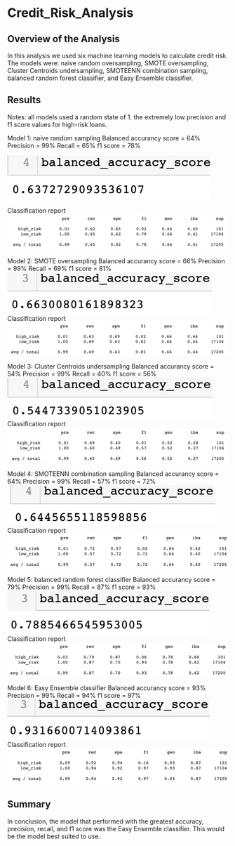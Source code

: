 # Credit_Risk_Analysis

## Overview of the Analysis
In this analysis we used six machine learning models to calculate credit risk. The models were:
naive random oversampling, SMOTE oversampling, Cluster Centroids undersampling, SMOTEENN combination sampling, balanced random forest classifier, and Easy Ensemble classifier.

## Results
Notes: all models used a random state of 1.
       the extremely low precision and f1 score values for high-risk loans.

Model 1: naive random sampling
Balanced accurancy score = 64%
Precision = 99%
Recall = 65%
f1 score = 78%

![](images/naive_random_over1.png)

Classification report
![](images/naive_random_over2.png)

Model 2: SMOTE oversampling
Balanced accurancy score = 66%
Precision = 99%
Recall = 69%
f1 score = 81%
![](images/smote_over1.png)
Classification report
![](images/smote_over2.png)

Model 3: Cluster Centroids undersampling
Balanced accurancy score = 54%
Precision = 99%
Recall = 40%
f1 score = 56%
![](images/cluster_centroid1.png)
Classification report
![](images/cluster_centroid2.png)

Model 4: SMOTEENN combination sampling
Balanced accurancy score = 64%
Precision = 99%
Recall = 57%
f1 score = 72%
![](images/smoteenn_under1.png)
Classification report
![](images/smoteenn_under2.png)

Model 5: balanced random forest classifier
Balanced accurancy score = 79%
Precision = 99%
Recall = 87%
f1 score = 93%
![](images/brforest1.png)
Classification report
![](images/brforest2.png)

Model 6: Easy Ensemble classifier
Balanced accurancy score = 93%
Precision = 99%
Recall = 94%
f1 score = 97%
![](images/easy_ensemble1.png)
Classification report
![](images/easy_ensemble2.png)

## Summary
In conclusion, the model that performed with the greatest accuracy, precision, recall, and f1 score was the Easy Ensemble classifier. This would be the model best suited to use.
